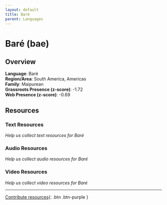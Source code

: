 ```yaml
---
layout: default
title: Baré
parent: Languages
---
```


# Baré (bae)

## Overview

**Language**: Baré  
**Region/Area**: South America, Americas  
**Family**: Maipurean  
**Grassroots Presence (z-score)**: -1.72  
**Web Presence (z-score)**: -0.69  

## Resources

### Text Resources
*Help us collect text resources for Baré*

### Audio Resources
*Help us collect audio resources for Baré*

### Video Resources
*Help us collect video resources for Baré*

---

[Contribute resources](https://forms.office.com/e/1SfLJx3u1r){: .btn .btn-purple }
